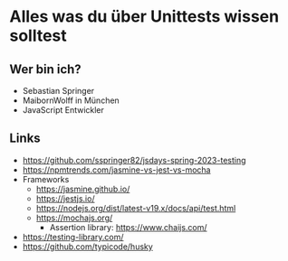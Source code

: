 # Alles was du über Unittests wissen solltest

## Wer bin ich?

* Sebastian Springer
* MaibornWolff in München
* JavaScript Entwickler

## Links
- https://github.com/sspringer82/jsdays-spring-2023-testing
- https://npmtrends.com/jasmine-vs-jest-vs-mocha
- Frameworks
  - https://jasmine.github.io/
  - https://jestjs.io/
  - https://nodejs.org/dist/latest-v19.x/docs/api/test.html
  - https://mochajs.org/
    - Assertion library: https://www.chaijs.com/
- https://testing-library.com/
- https://github.com/typicode/husky